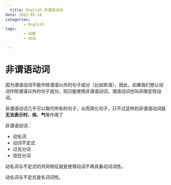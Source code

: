```yaml
---
  title: English 非谓语动词
date: 2022-05-16
categories:
        - English
tags:
        - 词类
        - 动词

---
```


# 非谓语动词

因为谓语动词不能作除谓语以外的句子成分（比如宾语），因此，如果我们想让动词作除谓语以外的句子成分，则只能使用非谓语动词，谓语动词也叫非限定性动词。

非谓语动词几乎可以取代所有的句子，从而简化句子，只不过这样的非谓语动词就**无法表示时、体、气**等作用了

非谓语动词：

- 动名词
- 动词不定式
- 过去分词
- 现在分词

动名词与不定式的共同特征就是使得动词不再具备动词词性。

动名词与不定式是名词词性。
